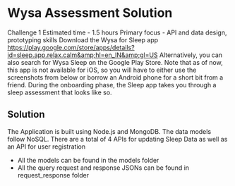 # Wysa Assessment Solution

Challenge 1
Estimated time - 1.5 hours
Primary focus - API and data design, prototyping skills
Download the Wysa for Sleep app
https://play.google.com/store/apps/details?id=sleep.app.relax.calm&amp;hl=en_IN&amp;gl=US
Alternatively, you can also search for Wysa Sleep on the Google Play Store. Note that as of
now, this app is not available for iOS, so you will have to either use the screenshots from below
or borrow an Android phone for a short bit from a friend.
During the onboarding phase, the Sleep app takes you through a sleep assessment that looks
like so.

## Solution

The Application is built using Node.js and MongoDB. The data models follow NoSQL.
There are a total of 4 APIs for updating Sleep Data as well as an API for user registration

- All the models can be found in the models folder
- All the query request and response JSONs can be found in request_response folder
